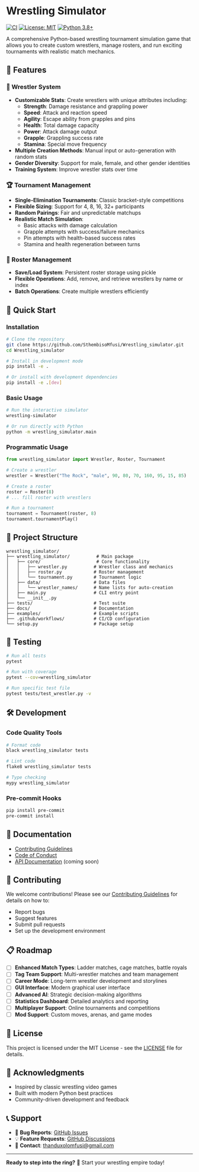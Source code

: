 # Wrestling Simulator

[![CI](https://github.com/SthembisoMfusi/Wrestling_simulator/workflows/CI/badge.svg)](https://github.com/SthembisoMfusi/Wrestling_simulator/actions)
[![License: MIT](https://img.shields.io/badge/License-MIT-yellow.svg)](https://opensource.org/licenses/MIT)
[![Python 3.8+](https://img.shields.io/badge/python-3.8+-blue.svg)](https://www.python.org/downloads/)

A comprehensive Python-based wrestling tournament simulation game that allows you to create custom wrestlers, manage rosters, and run exciting tournaments with realistic match mechanics.

## 🎯 Features

### 🥊 Wrestler System
- **Customizable Stats**: Create wrestlers with unique attributes including:
  - **Strength**: Damage resistance and grappling power
  - **Speed**: Attack and reaction speed
  - **Agility**: Escape ability from grapples and pins
  - **Health**: Total damage capacity
  - **Power**: Attack damage output
  - **Grapple**: Grappling success rate
  - **Stamina**: Special move frequency
- **Multiple Creation Methods**: Manual input or auto-generation with random stats
- **Gender Diversity**: Support for male, female, and other gender identities
- **Training System**: Improve wrestler stats over time

### 🏆 Tournament Management
- **Single-Elimination Tournaments**: Classic bracket-style competitions
- **Flexible Sizing**: Support for 4, 8, 16, 32+ participants
- **Random Pairings**: Fair and unpredictable matchups
- **Realistic Match Simulation**: 
  - Basic attacks with damage calculation
  - Grapple attempts with success/failure mechanics
  - Pin attempts with health-based success rates
  - Stamina and health regeneration between turns

### 💾 Roster Management
- **Save/Load System**: Persistent roster storage using pickle
- **Flexible Operations**: Add, remove, and retrieve wrestlers by name or index
- **Batch Operations**: Create multiple wrestlers efficiently

## 🚀 Quick Start

### Installation

```bash
# Clone the repository
git clone https://github.com/SthembisoMfusi/Wrestling_simulator.git
cd Wrestling_simulator

# Install in development mode
pip install -e .

# Or install with development dependencies
pip install -e .[dev]
```

### Basic Usage

```bash
# Run the interactive simulator
wrestling-simulator

# Or run directly with Python
python -m wrestling_simulator.main
```

### Programmatic Usage

```python
from wrestling_simulator import Wrestler, Roster, Tournament

# Create a wrestler
wrestler = Wrestler("The Rock", "male", 90, 80, 70, 160, 95, 15, 85)

# Create a roster
roster = Roster(8)
# ... fill roster with wrestlers

# Run a tournament
tournament = Tournament(roster, 8)
tournament.tournamentPlay()
```

## 📁 Project Structure

```
wrestling_simulator/
├── wrestling_simulator/          # Main package
│   ├── core/                     # Core functionality
│   │   ├── wrestler.py          # Wrestler class and mechanics
│   │   ├── roster.py            # Roster management
│   │   └── tournament.py        # Tournament logic
│   ├── data/                    # Data files
│   │   └── wrestler_names/      # Name lists for auto-creation
│   ├── main.py                  # CLI entry point
│   └── __init__.py
├── tests/                       # Test suite
├── docs/                        # Documentation
├── examples/                    # Example scripts
├── .github/workflows/           # CI/CD configuration
└── setup.py                     # Package setup
```

## 🧪 Testing

```bash
# Run all tests
pytest

# Run with coverage
pytest --cov=wrestling_simulator

# Run specific test file
pytest tests/test_wrestler.py -v
```

## 🛠️ Development

### Code Quality Tools

```bash
# Format code
black wrestling_simulator tests

# Lint code
flake8 wrestling_simulator tests

# Type checking
mypy wrestling_simulator
```

### Pre-commit Hooks

```bash
pip install pre-commit
pre-commit install
```

## 📖 Documentation

- [Contributing Guidelines](CONTRIBUTING.md)
- [Code of Conduct](CODE_OF_CONDUCT.md)
- [API Documentation](docs/api.md) (coming soon)

## 🤝 Contributing

We welcome contributions! Please see our [Contributing Guidelines](CONTRIBUTING.md) for details on how to:

- Report bugs
- Suggest features
- Submit pull requests
- Set up the development environment

## 📋 Roadmap

- [ ] **Enhanced Match Types**: Ladder matches, cage matches, battle royals
- [ ] **Tag Team Support**: Multi-wrestler matches and team management
- [ ] **Career Mode**: Long-term wrestler development and storylines
- [ ] **GUI Interface**: Modern graphical user interface
- [ ] **Advanced AI**: Strategic decision-making algorithms
- [ ] **Statistics Dashboard**: Detailed analytics and reporting
- [ ] **Multiplayer Support**: Online tournaments and competitions
- [ ] **Mod Support**: Custom moves, arenas, and game modes

## 📄 License

This project is licensed under the MIT License - see the [LICENSE](LICENSE) file for details.

## 🙏 Acknowledgments

- Inspired by classic wrestling video games
- Built with modern Python best practices
- Community-driven development and feedback

## 📞 Support

- 🐛 **Bug Reports**: [GitHub Issues](https://github.com/SthembisoMfusi/Wrestling_simulator/issues)
- 💡 **Feature Requests**: [GitHub Discussions](https://github.com/SthembisoMfusi/Wrestling_simulator/discussions)
- 📧 **Contact**: [thanduxolomfusi@gmail.com](mailto:thanduxolomfusi@gmail.com)

---

**Ready to step into the ring?** 🥊 Start your wrestling empire today!

